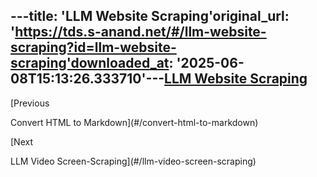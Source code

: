 ---title: 'LLM Website Scraping'original_url: 'https://tds.s-anand.net/#/llm-website-scraping?id=llm-website-scraping'downloaded_at: '2025-06-08T15:13:26.333710'---[LLM Website Scraping](#/llm-website-scraping?id=llm-website-scraping)
----------------------------------------------------------------------

[Previous

Convert HTML to Markdown](#/convert-html-to-markdown)

[Next

LLM Video Screen-Scraping](#/llm-video-screen-scraping)